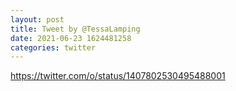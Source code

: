 ```yaml
--- 
layout: post 
title: Tweet by @TessaLamping 
date: 2021-06-23 1624481258 
categories: twitter 
--- 
```

https://twitter.com/o/status/1407802530495488001